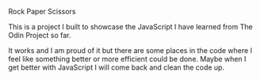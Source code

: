 Rock Paper Scissors

This is a project I built to showcase the JavaScript I have learned from The Odin Project so far.

It works and I am proud of it but there are some places in the code where I feel like something better or more efficient could be done. Maybe when I get better with JavaScript I will come back and clean the code up.